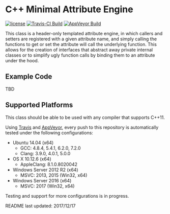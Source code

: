 C++ Minimal Attribute Engine
===============================================

[![license](https://img.shields.io/badge/license-MIT-blue.svg)](https://github.com/ncorgan/cpp-minimal-attribute-engine/blob/master/LICENSE.txt)
[![Travis-CI Build](https://api.travis-ci.org/ncorgan/cpp-minimal-attribute-engine.svg)](https://travis-ci.org/ncorgan/cpp-minimal-attribute-engine)
[![AppVeyor Build](https://ci.appveyor.com/api/projects/status/github/ncorgan/cpp-minimal-attribute-engine)](https://ci.appveyor.com/project/ncorgan/cpp-minimal-attribute-engine)

This class is a header-only templated attribute engine, in which
callers and setters are registered with a given attribute name, and
simply calling the functions to get or set the attribute will call the
underlying function. This allows for the creation of interfaces that
abstract away private internal classes or to simplify ugly function
calls by binding them to an attribute under the hood.

Example Code
-------------------------------------

TBD

Supported Platforms
-------------------------------------

This class should be able to be used with any compiler that supports C++11.

Using [Travis](https://travis-ci.org/ncorgan/cpp-minimal-attribute-engine) and
[AppVeyor](https://ci.appveyor.com/project/ncorgan/cpp-minimal-attribute-engine),
every push to this repository is automatically tested under the following configurations:

 * Ubuntu 14.04 (x64)
   * GCC: 4.8.4, 5.4.1, 6.2.0, 7.2.0
   * Clang: 3.9.0, 4.0.1, 5.0.0
 * OS X 10.12.6 (x64)
   * AppleClang: 8.1.0.8020042
 * Windows Server 2012 R2 (x64)
   * MSVC: 2013, 2015 (Win32, x64)
 * Windows Server 2016 (x64)
   * MSVC: 2017 (Win32, x64)

Testing and support for more configurations is in progress.

README last updated: 2017/12/17

